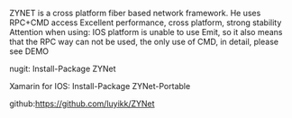 ZYNET is a cross platform fiber based network framework.
He uses RPC+CMD access 
Excellent performance, cross platform, strong stability 
Attention when using: IOS platform is unable to use Emit, so it also means that the RPC way can not be used, the only use of CMD, in detail, please see DEMO 

nugit: Install-Package ZYNet

Xamarin for IOS: Install-Package ZYNet-Portable


github:https://github.com/luyikk/ZYNet
